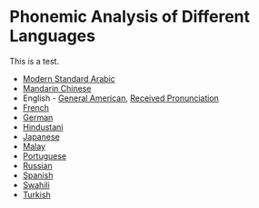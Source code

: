 Phonemic Analysis of Different Languages
========================================

This is a test.

 * [Modern Standard Arabic](ar.html)
 * [Mandarin Chinese](zh.html)
 * English - [General American](en-US.html), [Received Pronunciation](en-GB.html)
 * [French](fr.html)
 * [German](de.html)
 * [Hindustani](hi.html)
 * [Japanese](ja.html)
 * [Malay](ms.html)
 * [Portuguese](pt.html)
 * [Russian](ru.html)
 * [Spanish](es.html)
 * [Swahili](sw.html)
 * [Turkish](tr.html)

